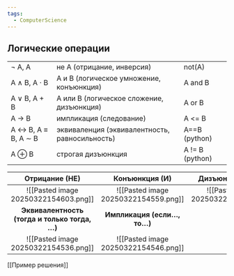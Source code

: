 ```yaml
---
tags:
  - ComputerScience
---
```

## Логические операции

|                     |                                                |                   |
| ------------------- | ---------------------------------------------- | ----------------- |
| ¬ A, A              | не A (отрицание, инверсия)                     | not(A)            |
| A ∧ B, A ⋅ B        | A и B (логическое умножение, конъюнкция)       | A and B           |
| A ∨ B, A + B        | A или B (логическое сложение, дизъюнкция)      | A or B            |
| A → B               | импликация (следование)                        | A <= B            |
| A ↔ B, A ≡ B, A ∼ B | эквиваленция (эквивалентность, равносильность) | A==B (python)     |
| A ⊕ B               | строгая дизъюнкция                             | A != B (python)   |

|                Отрицание (НЕ)                 |            Конъюнкция (И)            |           Дизъюнкция (ИЛИ)           |
| :-------------------------------------------: | :----------------------------------: | :----------------------------------: |
|     ![[Pasted image 20250322154603.png]]      | ![[Pasted image 20250322154559.png]] | ![[Pasted image 20250322154552.png]] |
| **Эквивалентность (тогда и только тогда, …)** |     **Импликация (если…, то…)**      |                                      |
|     ![[Pasted image 20250322154536.png]]      | ![[Pasted image 20250322154546.png]] |                                      |
[[Пример решения]]
